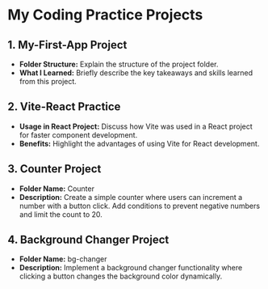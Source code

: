# My Coding Practice Projects

## 1. My-First-App Project
- **Folder Structure:** Explain the structure of the project folder.
- **What I Learned:** Briefly describe the key takeaways and skills learned from this project.

## 2. Vite-React Practice
- **Usage in React Project:** Discuss how Vite was used in a React project for faster component development.
- **Benefits:** Highlight the advantages of using Vite for React development.

## 3. Counter Project
- **Folder Name:** Counter
- **Description:** Create a simple counter where users can increment a number with a button click. Add conditions to prevent negative numbers and limit the count to 20.

## 4. Background Changer Project
- **Folder Name:** bg-changer
- **Description:** Implement a background changer functionality where clicking a button changes the background color dynamically.

